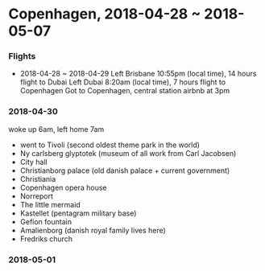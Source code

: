 # Copenhagen, 2018-04-28 ~ 2018-05-07

### Flights
* 2018-04-28 ~ 2018-04-29
Left Brisbane 10:55pm (local time), 14 hours flight to Dubai
Left Dubai 8:20am (local time),  7 hours flight to Copenhagen
Got to Copenhagen, central station airbnb at 3pm

### 2018-04-30
woke up 6am, left home 7am
* went to Tivoli (second oldest theme park in the world)
* Ny carlsberg glyptotek (museum of all work from Carl Jacobsen)
* City hall
* Christianborg palace (old danish palace + current government)
* Christiania
* Copenhagen opera house
* Norreport 
* The little mermaid
* Kastellet (pentagram military base)
* Gefion fountain
* Amalienborg (danish royal family lives here)
* Fredriks church

### 2018-05-01


